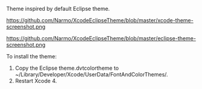 Theme inspired by default Eclipse theme.

https://github.com/Narmo/XcodeEclipseTheme/blob/master/xcode-theme-screenshot.png

https://github.com/Narmo/XcodeEclipseTheme/blob/master/eclipse-theme-screenshot.png

To install the theme:

1. Copy the Eclipse theme.dvtcolortheme to ~/Library/Developer/Xcode/UserData/FontAndColorThemes/.
2. Restart Xcode 4.
